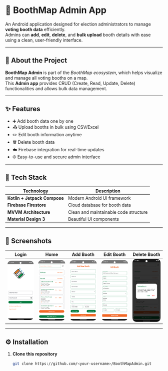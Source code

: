 # 📍 BoothMap Admin App

An Android application designed for election administrators to manage **voting booth data** efficiently.  
Admins can **add**, **edit**, **delete**, and **bulk upload** booth details with ease using a clean, user-friendly interface.

---

## 🧠 About the Project

**BoothMap Admin** is part of the *BoothMap ecosystem*, which helps visualize and manage all voting booths on a map.  
This **Admin app** provides CRUD (Create, Read, Update, Delete) functionalities and allows bulk data management.

---

## ✨ Features

- ➕ Add booth data one by one  
- 📤 Upload booths in bulk using CSV/Excel  
- ✏️ Edit booth information anytime  
- 🗑️ Delete booth data  
- ☁️ Firebase integration for real-time updates  
- 🌐 Easy-to-use and secure admin interface  

---

## 🧩 Tech Stack

| Technology | Description |
|-------------|-------------|
| **Kotlin + Jetpack Compose** | Modern Android UI framework |
| **Firebase Firestore** | Cloud database for booth data |
| **MVVM Architecture** | Clean and maintainable code structure |
| **Material Design 3** | Beautiful UI components |

---

## 📱 Screenshots

|Login | Home | Add Booth | Edit Booth | Delete Booth | 
|:--------------:|:----------:|:------------:|:-----------:|:--------------:|
| ![Login](login.png)| ![Home](home_booth.png) | ![Add Booth](add_booth.png) | ![Edit Booth](edit_booth.png) | ![Delete Booth](delete_booth.png) |



---

## ⚙️ Installation

1. **Clone this repository**
   ```bash
   git clone https://github.com/<your-username>/BoothMapAdmin.git
